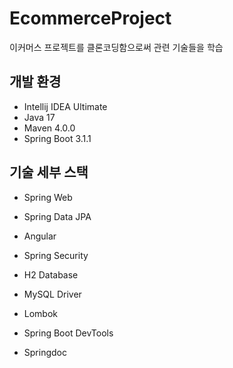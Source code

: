 # EcommerceProject
이커머스 프로젝트를 클론코딩함으로써 관련 기술들을 학습


## 개발 환경

* Intellij IDEA Ultimate
* Java 17
* Maven 4.0.0
* Spring Boot 3.1.1

## 기술 세부 스택

* Spring Web
* Spring Data JPA

* Angular
* Spring Security
* H2 Database
* MySQL Driver
* Lombok
* Spring Boot DevTools
* Springdoc

